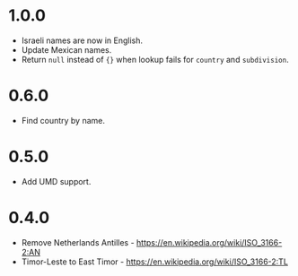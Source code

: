 # 1.0.0

* Israeli names are now in English.
* Update Mexican names.
* Return `null` instead of `{}` when lookup fails for `country` and `subdivision`.

# 0.6.0

* Find country by name.

# 0.5.0

* Add UMD support.

# 0.4.0

* Remove Netherlands Antilles - https://en.wikipedia.org/wiki/ISO_3166-2:AN
* Timor-Leste to East Timor - https://en.wikipedia.org/wiki/ISO_3166-2:TL
